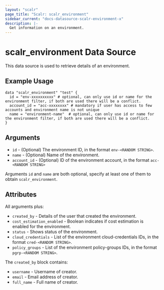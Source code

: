 ```yaml
---
layout: "scalr"
page_title: "Scalr: scalr_environment"
sidebar_current: "docs-datasource-scalr-environment-x"
description: |-
  Get information on an environment.
---
```


# scalr_environment Data Source

This data source is used to retrieve details of an environment.

## Example Usage

```hcl
data "scalr_environment" "test" {
  id = "env-xxxxxxxxxx" # optional, can only use id or name for the environment filter, if both are used there will be a conflict.
  account_id = "acc-xxxxxxxx" # mandatory if user has access to few accounts and environment name is not unique
  name = "environment-name"  # optional, can only use id or name for the environment filter, if both are used there will be a conflict.
}
```

## Arguments

* `id` - (Optional) The environment ID, in the format `env-<RANDOM STRING>`.
* `name` - (Optional) Name of the environment.
* `account_id` - (Optional) ID of the environment account, in the format `acc-<RANDOM STRING>`

Arguments `id` and `name` are both optional, specify at least one of them to obtain `scalr_environment`.

## Attributes

All arguments plus:

* `created_by` - Details of the user that created the environment.
* `cost_estimation_enabled` - Boolean indicates if cost estimation is enabled for the environment.
* `status` - Shows status of the environment. 
* `cloud_credentials` - List of the environment cloud-credentials IDs, in the format `cred-<RANDOM STRING>`.
* `policy_groups` - List of the environment policy-groups IDs, in the format `pgrp-<RANDOM STRING>`.

The `created_by` block contains:

* `username` - Username of creator.
* `email` - Email address of creator.
* `full_name` - Full name of creator.
